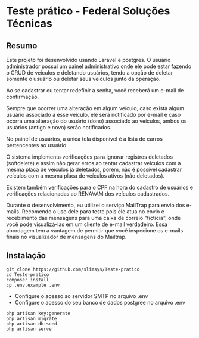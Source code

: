 # Teste prático - Federal Soluções Técnicas

## Resumo

Este projeto foi desenvolvido usando Laravel e postgres.
O usuário administrador possui um painel administrativo onde ele pode estar fazendo o CRUD de veículos e deletando usuários, tendo a opção de deletar somente o usuário ou deletar seus veículos junto da operação.

Ao se cadastrar ou tentar redefinir a senha, você receberá um e-mail de confirmação.

Sempre que ocorrer uma alteração em algum veículo, caso exista algum usuário associado a esse veículo, ele será notificado por e-mail e caso ocorra uma alteração do usuário (dono) associado ao veículos, ambos os usuários (antigo e novo) serão notificados.

No painel de usuários, a única tela disponível é a lista de carros pertencentes ao usuário.

O sistema implementa verificações para ignorar registros deletados (softdelete) e assim não gerar erros ao tentar cadastrar veículos com a mesma placa de veículos já deletados, porém, não é possível cadastrar veículos com a mesma placa de veículos ativos (não deletados).

Existem também verificações para o CPF na hora do cadastro de usuários e verificações relacionadas ao RENAVAM dos veículos cadastrados.

Durante o desenvolvimento, eu utilizei o serviço MailTrap para envio dos e-mails.
Recomendo o uso dele para teste pois ele atua no envio e recebimento das mensagens para uma caixa de correio "fictícia", onde você pode visualizá-las em um cliente de e-mail verdadeiro. Essa abordagem tem a vantagem de permitir que você inspecione os e-mails finais no visualizador de mensagens do Mailtrap.


## Instalação 
```
git clone https://github.com/slimsys/Teste-pratico
cd Teste-pratico
composer install
cp .env.example .env 
```

* Configure o acesso ao servidor SMTP no arquivo .env
* Configure o acesso do seu banco de dados postgree no arquivo .env

```
php artisan key:generate
php artisan migrate
php artisan db:seed
php artisan serve
```
